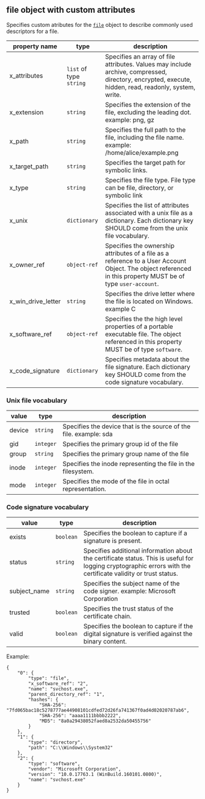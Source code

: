 ## file object with custom attributes
Specifies custom atributes for the [`file`](http://docs.oasis-open.org/cti/stix/v2.0/cs01/part4-cyber-observable-objects/stix-v2.0-cs01-part4-cyber-observable-objects.html#_Toc496716232) object to describe commonly used descriptors for a file.

| property name | type | description |
|--|--|--|
| x_attributes | `list` of type `string` | Specifies an array of file attributes. Values may include archive, compressed, directory, encrypted, execute, hidden, read, readonly, system, write. |
| x_extension | `string` | Specifies the extension of the file, excluding the leading dot. example: png, gz |
| x_path | `string` | Specifies the full path to the file, including the file name. example: /home/alice/example.png |
| x_target_path | `string` | Specifies the target path for symbolic links. |
| x_type | `string` | Specifies the file type. File type can be file, directory, or symbolic link |
| x_unix | `dictionary` | Specifies the list of attributes associated with a unix file as a dictionary. Each dictionary key SHOULD come from the unix file vocabulary.  |
| x_owner_ref | `object-ref` | Specifies the ownership attributes of a file as a reference to a User Account Object. The object referenced in this property MUST be of type `user-account`. |
| x_win_drive_letter | `string` | Specifies the drive letter where the file is located on Windows. example C |
| x_software_ref | `object-ref` | Specifies the the high level properties of a portable executable file. The object referenced in this property MUST be of type `software`.  |
| x_code_signature | `dictionary` | Specifies metadata about the file signature. Each dictionary key SHOULD come from the code signature vocabulary. |

### Unix file vocabulary
| value | type | description |
|--|--|--|
| device | `string` | Specifies the device that is the source of the file. example: sda |
| gid | `integer` | Specifies the primary group id of the file |
| group | `string` | Specifies the primary group name of the file |
| inode | `integer` | Specifies the inode representing the file in the filesystem. |
| mode | `integer` | Specifies the mode of the file in octal representation. |

### Code signature vocabulary
| value | type | description |
|--|--|--|
| exists | `boolean` | Specifies the boolean to capture if a signature is present. |
| status | `string` | Specifies additional information about the certificate status. This is useful for logging cryptographic errors with the certificate validity or trust status. |
| subject_name | `string` | Specifies the subject name of the code signer. example: Microsoft Corporation |
| trusted | `boolean` | Specifies the trust status of the certificate chain. |
| valid | `boolean` | Specifies the boolean to capture if the digital signature is verified against the binary content. |

Example:

    {
        "0": {
            "type": "file",
            "x_software_ref": "2",
            "name": "svchost.exe",
            "parent_directory_ref": "1",
            "hashes": {
                "SHA-256": "7fd065bac18c5278777ae44908101cdfed72d26fa741367f0ad4d02020787ab6",
                "SHA-256": "aaaa1111bbbb2222",
                "MD5": "8a0a29438052faed8a2532da50455756"
            }
        },
        "1": {
            "type": "directory",
            "path": "C:\\Windows\\System32"
        },
        "2": {
            "type": "software",
            "vendor": "Microsoft Corporation",
            "version": "10.0.17763.1 (WinBuild.160101.0800)",
            "name": "svchost.exe"
        }
    }
